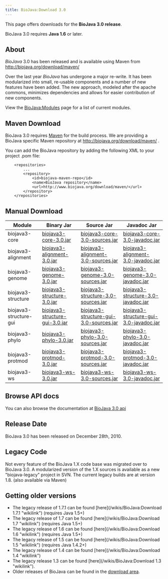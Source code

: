 ```yaml
---
title: BioJava:Download 3.0
---
```


This page offers downloads for the <b>BioJava 3.0 release</b>.

BioJava 3.0 requires <b>Java 1.6</b> or later.

About
-----

*BioJava* 3.0 has been released and is available using Maven from
[<http://biojava.org/download/maven/>](http://biojava.org/download/maven/)

Over the last year *BioJava* has undergone a major re-write. It has been
modularized into small, re-usable components and a number of new
features have been added. The new approach, modeled after the apache
commons, minimizes dependencies and allows for easier contribution of
new components.

View the <BioJava:Modules> page for a list of current modules.

Maven Download
--------------

BioJava 3.0 requires [Maven](http://maven.apache.org/) for the build
process. We are providing a BioJava specific Maven repository at
<http://biojava.org/download/maven/> .

You can add the BioJava repository by adding the following XML to your
project .pom file:

        <repositories>
            ...
            <repository>
                <id>biojava-maven-repo</id>
                <name>BioJava repository</name>
                <url>http://www.biojava.org/download/maven/</url>           
            </repository>
        </repositories>

Manual Download
---------------

| Module                 | Binary Jar                                                                                                                                | Source Jar                                                                                                                                                | Javadoc Jar                                                                                                                                               |
|------------------------|-------------------------------------------------------------------------------------------------------------------------------------------|-----------------------------------------------------------------------------------------------------------------------------------------------------------|-----------------------------------------------------------------------------------------------------------------------------------------------------------|
| biojava3-core          | [biojava3-core-3.0.jar](http://biojava.org/download/maven/org/biojava/biojava3-core/3.0/biojava3-core-3.0.jar)                            | [biojava3-core-3.0-sources.jar](http://biojava.org/download/maven/org/biojava/biojava3-core/3.0/biojava3-core-3.0-sources.jar)                            | [biojava3-core-3.0-javadoc.jar](http://biojava.org/download/maven/org/biojava/biojava3-core/3.0/biojava3-core-3.0-javadoc.jar)                            |
| biojava3-alignment     | [biojava3-alignment-3.0.jar](http://biojava.org/download/maven/org/biojava/biojava3-alignment/3.0/biojava3-alignment-3.0.jar)             | [biojava3-alignment-3.0-sources.jar](http://biojava.org/download/maven/org/biojava/biojava3-alignment/3.0/biojava3-alignment-3.0-sources.jar)             | [biojava3-alignment-3.0-javadoc.jar](http://biojava.org/download/maven/org/biojava/biojava3-alignment/3.0/biojava3-alignment-3.0-javadoc.jar)             |
| biojava3-genome        | [biojava3-genome-3.0.jar](http://biojava.org/download/maven/org/biojava/biojava3-genome/3.0/biojava3-genome-3.0.jar)                      | [biojava3-genome-3.0-sources.jar](http://biojava.org/download/maven/org/biojava/biojava3-genome/3.0/biojava3-genome-3.0-sources.jar)                      | [biojava3-genome-3.0-javadoc.jar](http://biojava.org/download/maven/org/biojava/biojava3-genome/3.0/biojava3-genome-3.0-javadoc.jar)                      |
| biojava3-structure     | [biojava3-structure-3.0.jar](http://biojava.org/download/maven/org/biojava/biojava3-structure/3.0/biojava3-structure-3.0.jar)             | [biojava3-structure-3.0-sources.jar](http://biojava.org/download/maven/org/biojava/biojava3-structure/3.0/biojava3-structure-3.0-sources.jar)             | [biojava3-structure-3.0-javadoc.jar](http://biojava.org/download/maven/org/biojava/biojava3-structure/3.0/biojava3-structure-3.0-javadoc.jar)             |
| biojava3-structure-gui | [biojava3-structure-gui-3.0.jar](http://biojava.org/download/maven/org/biojava/biojava3-structure-gui/3.0/biojava3-structure-gui-3.0.jar) | [biojava3-structure-gui-3.0-sources.jar](http://biojava.org/download/maven/org/biojava/biojava3-structure-gui/3.0/biojava3-structure-gui-3.0-sources.jar) | [biojava3-structure-gui-3.0-javadoc.jar](http://biojava.org/download/maven/org/biojava/biojava3-structure-gui/3.0/biojava3-structure-gui-3.0-javadoc.jar) |
| biojava3-phylo         | [biojava3-phylo-3.0.jar](http://biojava.org/download/maven/org/biojava/biojava3-phylo/3.0/biojava3-phylo-3.0.jar)                         | [biojava3-phylo-3.0-sources.jar](http://biojava.org/download/maven/org/biojava/biojava3-phylo/3.0/biojava3-phylo-3.0-sources.jar)                         | [biojava3-phylo-3.0-javadoc.jar](http://biojava.org/download/maven/org/biojava/biojava3-phylo/3.0/biojava3-phylo-3.0-javadoc.jar)                         |
| biojava3-protmod       | [biojava3-protmod-3.0.jar](http://biojava.org/download/maven/org/biojava/biojava3-protmod/3.0/biojava3-protmod-3.0.jar)                   | [biojava3-protmod-3.0-sources.jar](http://biojava.org/download/maven/org/biojava/biojava3-protmod/3.0/biojava3-protmod-3.0-sources.jar)                   | [biojava3-protmod-3.0-javadoc.jar](http://biojava.org/download/maven/org/biojava/biojava3-protmod/3.0/biojava3-protmod-3.0-javadoc.jar)                   |
| biojava3-ws            | [biojava3-ws-3.0.jar](http://biojava.org/download/maven/org/biojava/biojava3-ws/3.0/biojava3-ws-3.0.jar)                                  | [biojava3-ws-3.0-sources.jar](http://biojava.org/download/maven/org/biojava/biojava3-ws/3.0/biojava3-ws-3.0-sources.jar)                                  | [biojava3-ws-3.0-javadoc.jar](http://biojava.org/download/maven/org/biojava/biojava3-ws/3.0/biojava3-ws-3.0-javadoc.jar)                                  |

Browse API docs
---------------

You can also browse the documentation at [BioJava 3.0
api](http://www.biojava.org/docs/api3.0/)

Release Date
------------

BioJava 3.0 has been released on December 28th, 2010.

Legacy Code
-----------

Not every feature of the BioJava 1.X code base was migrated over to
BioJava 3.0. A modularized version of the 1.X sources is available as a
new "biojava-legacy" project in SVN. The current legacy builds are at
version 1.8. (also available via Maven)

Getting older versions
----------------------

-   The legacy release of 1.7.1 can be found
    [here](/wikis/BioJava:Download 1.7.1 "wikilink") (requires Java 1.5+)
-   The legacy release of 1.7 can be found
    [here](/wikis/BioJava:Download 1.7 "wikilink") (requires Java 1.5+)
-   The legacy release of 1.6 can be found
    [here](/wikis/BioJava:Download 1.6 "wikilink") (requires Java 1.5+)
-   The legacy release of 1.5 can be found
    [here](/wikis/BioJava:Download 1.5 "wikilink") (requires Java 1.4.2+)
-   The legacy release of 1.4 can be found
    [here](/wikis/BioJava:Download 1.4 "wikilink")
-   The legacy release 1.3 can be found
    [here](/wikis/BioJava:Download 1.3 "wikilink").
-   Older releases of BioJava can be found in the [download
    area](http://www.biojava.org/download/).

